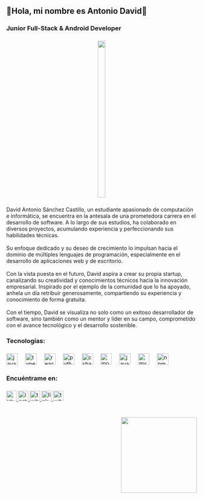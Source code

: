 <h2 align="left">🗿Hola,  mi nombre es Antonio David👋</h2>

###

<h3 align="left">Junior Full-Stack & Android Developer</h3>

###

<div align="center">
  <img width="20%" height="415" src="https://w.wallhaven.cc/full/d6/wallhaven-d6qvy3.jpg"  />
</div>

###

<p align="left">David Antonio Sánchez Castillo, un estudiante apasionado de computación e informática, se encuentra en la antesala de una prometedora carrera en el desarrollo de software. A lo largo de sus estudios, ha colaborado en diversos proyectos, acumulando experiencia y perfeccionando sus habilidades técnicas. <br><br>Su enfoque dedicado y su deseo de crecimiento lo impulsan hacia el dominio de múltiples lenguajes de programación, especialmente en el desarrollo de aplicaciones web y de escritorio.<br><br>Con la vista puesta en el futuro, David aspira a crear su propia startup, canalizando su creatividad y conocimientos técnicos hacia la innovación empresarial. Inspirado por el ejemplo de la comunidad que lo ha apoyado, anhela un día retribuir generosamente, compartiendo su experiencia y conocimiento de forma gratuita.<br><br>Con el tiempo, David se visualiza no solo como un exitoso desarrollador de software, sino también como un mentor y líder en su campo, comprometido con el avance tecnológico y el desarrollo sostenible.</p>

###

<h3 align="left">Tecnologías:</h3>

###

<div align="left">
  <img src="https://cdn.jsdelivr.net/gh/devicons/devicon/icons/javascript/javascript-original.svg" height="30" alt="javascript logo"  />
  <img width="12" />
  <img src="https://cdn.jsdelivr.net/gh/devicons/devicon/icons/typescript/typescript-original.svg" height="30" alt="typescript logo"  />
  <img width="12" />
  <img src="https://cdn.jsdelivr.net/gh/devicons/devicon/icons/react/react-original.svg" height="30" alt="react logo"  />
  <img width="12" />
  <img src="https://cdn.jsdelivr.net/gh/devicons/devicon/icons/python/python-original.svg" height="30" alt="python logo"  />
  <img width="12" />
  <img src="https://cdn.jsdelivr.net/gh/devicons/devicon/icons/csharp/csharp-original.svg" height="30" alt="csharp logo"  />
  <img width="12" />
  <img src="https://cdn.jsdelivr.net/gh/devicons/devicon/icons/mongodb/mongodb-original.svg" height="30" alt="mongodb logo"  />
  <img width="12" />
  <img src="https://cdn.jsdelivr.net/gh/devicons/devicon/icons/java/java-original.svg" height="30" alt="java logo"  />
  <img width="12" />
  <img src="https://cdn.jsdelivr.net/gh/devicons/devicon/icons/mysql/mysql-original.svg" height="30" alt="mysql logo"  />
  <img width="12" />
  <img src="https://cdn.jsdelivr.net/gh/devicons/devicon/icons/npm/npm-original-wordmark.svg" height="30" alt="npm logo"  />
</div>

###

<h3 align="left">Encuéntrame en:</h3>

###

<div align="left">
  <a href="https://www.youtube.com/channel/UCiWR0LzJiLXy0oUnAF97IYA" target="_blank">
    <img src="https://img.shields.io/static/v1?message=@Antony_by004&logo=youtube&label=Youtube&color=FF0000&logoColor=white&labelColor=black&style=for-the-badge" height="27" alt="youtube logo"  />
  </a>
  <a href="https://www.instagram.com/b_antony04/" target="_blank">
    <img src="https://img.shields.io/static/v1?message=@b_antony04&logo=instagram&label=Instagram&color=E4405F&logoColor=white&labelColor=black&style=for-the-badge" height="27" alt="instagram logo"  />
  </a>
  <a href="https://www.twitch.tv/antony_kun004" target="_blank">
    <img src="https://img.shields.io/static/v1?message=Antony_kun004&logo=twitch&label=Twitch&color=9146FF&logoColor=white&labelColor=black&style=for-the-badge" height="27" alt="twitch logo"  />
  </a>
  <a href="https://www.linkedin.com/in/antonio-sanchez-castillo-809512277/" target="_blank">
    <img src="https://img.shields.io/static/v1?message=Antonio%20Sanchez%20Castillo&logo=linkedin&label=LinkedIn&color=0077B5&logoColor=white&labelColor=black&style=for-the-badge" height="27" alt="linkedin logo"  />
  </a>
  <a href="https://twitter.com/Yuuta_Sc004" target="_blank">
    <img src="https://img.shields.io/static/v1?message=@Yuuta_Sc004&logo=twitter&label=Twitter&color=1DA1F2&logoColor=white&labelColor=black&style=for-the-badge" height="27" alt="twitter logo"  />
  </a>
</div>

###

<br clear="both">

<img align="right" height="200" src="https://i.imgflip.com/65efzo.gif"  />

###
